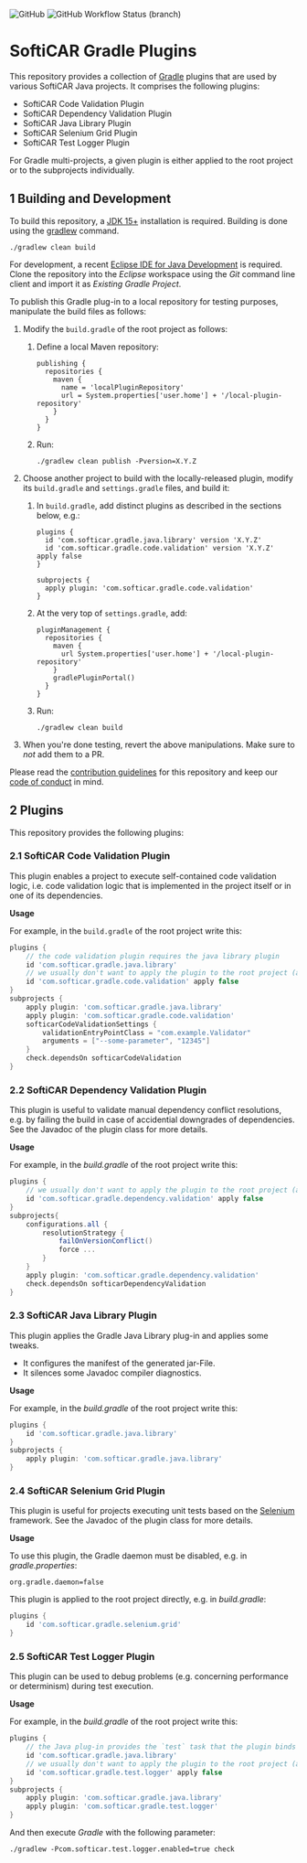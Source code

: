 ![GitHub](https://img.shields.io/github/license/softicar/gradle-plugins)
![GitHub Workflow Status (branch)](https://img.shields.io/github/workflow/status/softicar/gradle-plugins/Continuous%20Integration/main)

# SoftiCAR Gradle Plugins

This repository provides a collection of [Gradle](https://gradle.org/) plugins that are used by various SoftiCAR Java projects. It comprises the following plugins:

* SoftiCAR Code Validation Plugin
* SoftiCAR Dependency Validation Plugin
* SoftiCAR Java Library Plugin
* SoftiCAR Selenium Grid Plugin
* SoftiCAR Test Logger Plugin

For Gradle multi-projects, a given plugin is either applied to the root project or to the subprojects individually.

## 1 Building and Development

To build this repository, a [JDK 15+](https://adoptopenjdk.net/) installation is required. Building is done using the [gradlew](https://docs.gradle.org/current/userguide/gradle_wrapper.html) command.

```
./gradlew clean build
```

For development, a recent [Eclipse IDE for Java Development](https://www.eclipse.org/downloads/packages/) is required. Clone the repository into the *Eclipse* workspace using the *Git* command line client and import it as *Existing Gradle Project*.

To publish this Gradle plug-in to a local repository for testing purposes, manipulate the build files as follows:

1. Modify the `build.gradle` of the root project as follows:
   1. Define a local Maven repository:

          publishing {
            repositories {
              maven {
                name = 'localPluginRepository'
                url = System.properties['user.home'] + '/local-plugin-repository'
              }
            }
          }

   1. Run:

          ./gradlew clean publish -Pversion=X.Y.Z

1. Choose another project to build with the locally-released plugin, modify its `build.gradle` and `settings.gradle` files, and build it:

   1. In `build.gradle`, add distinct plugins as described in the sections below, e.g.:

          plugins {
            id 'com.softicar.gradle.java.library' version 'X.Y.Z'
            id 'com.softicar.gradle.code.validation' version 'X.Y.Z' apply false
          }
          
          subprojects {
            apply plugin: 'com.softicar.gradle.code.validation'
          }

   1. At the very top of `settings.gradle`, add:

          pluginManagement {
            repositories {
              maven {
                url System.properties['user.home'] + '/local-plugin-repository'
              }
              gradlePluginPortal()
            }
          }

   1. Run:

          ./gradlew clean build

1. When you're done testing, revert the above manipulations. Make sure to _not_ add them to a PR.

Please read the [contribution guidelines](CONTRIBUTING.md) for this repository and keep our [code of conduct](CODE_OF_CONDUCT.md) in mind.

## 2 Plugins

This repository provides the following plugins:

### 2.1 SoftiCAR Code Validation Plugin

This plugin enables a project to execute self-contained code validation logic, i.e. code validation logic that is implemented in the project itself or in one of its dependencies.

**Usage**

For example, in the `build.gradle` of the root project write this:
```gradle
plugins {
	// the code validation plugin requires the java library plugin
	id 'com.softicar.gradle.java.library'
	// we usually don't want to apply the plugin to the root project (apply false)
	id 'com.softicar.gradle.code.validation' apply false
}
subprojects {
	apply plugin: 'com.softicar.gradle.java.library'
	apply plugin: 'com.softicar.gradle.code.validation'
	softicarCodeValidationSettings {
		validationEntryPointClass = "com.example.Validator"
		arguments = ["--some-parameter", "12345"]
	}
	check.dependsOn softicarCodeValidation
}
```

### 2.2 SoftiCAR Dependency Validation Plugin

This plugin is useful to validate manual dependency conflict resolutions, e.g. by failing the build in case of accidential downgrades of dependencies. See the Javadoc of the plugin class for more details.

**Usage**

For example, in the _build.gradle_ of the root project write this:
```gradle
plugins {
	// we usually don't want to apply the plugin to the root project (apply false)
	id 'com.softicar.gradle.dependency.validation' apply false
}
subprojects{
	configurations.all {
		resolutionStrategy {
			failOnVersionConflict()
			force ...
		}
	}
	apply plugin: 'com.softicar.gradle.dependency.validation'
	check.dependsOn softicarDependencyValidation
}
```

### 2.3 SoftiCAR Java Library Plugin

This plugin applies the Gradle Java Library plug-in and applies some tweaks.
* It configures the manifest of the generated jar-File.
* It silences some Javadoc compiler diagnostics.

**Usage**

For example, in the _build.gradle_ of the root project write this:
```gradle
plugins {
	id 'com.softicar.gradle.java.library'
}
subprojects {
	apply plugin: 'com.softicar.gradle.java.library'
}
```

### 2.4 SoftiCAR Selenium Grid Plugin

This plugin is useful for projects executing unit tests based on the [Selenium](https://www.selenium.dev/) framework. See the Javadoc of the plugin class for more details.

**Usage**

To use this plugin, the Gradle daemon must be disabled, e.g. in _gradle.properties_:
```
org.gradle.daemon=false
```

This plugin is applied to the root project directly, e.g. in _build.gradle_:
```gradle
plugins {
	id 'com.softicar.gradle.selenium.grid'
}
```

### 2.5 SoftiCAR Test Logger Plugin

This plugin can be used to debug problems (e.g. concerning performance or determinism) during test execution.

**Usage**

For example, in the _build.gradle_ of the root project write this:
```gradle
plugins {
	// the Java plug-in provides the `test` task that the plugin binds to
	id 'com.softicar.gradle.java.library'
	// we usually don't want to apply the plugin to the root project (apply false)
	id 'com.softicar.gradle.test.logger' apply false
}
subprojects {
	apply plugin: 'com.softicar.gradle.java.library'
	apply plugin: 'com.softicar.gradle.test.logger'
}
```

And then execute _Gradle_ with the following parameter:
```
./gradlew -Pcom.softicar.test.logger.enabled=true check
```
